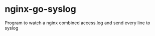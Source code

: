 nginx-go-syslog
===============

Program to watch a nginx combined access.log and send every line to syslog